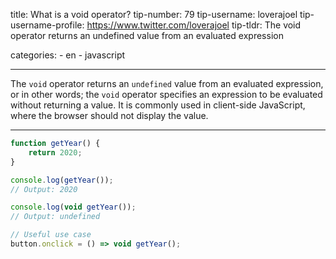 title: What is a void operator?
tip-number: 79
tip-username: loverajoel
tip-username-profile: https://www.twitter.com/loverajoel
tip-tldr: The void operator returns an undefined value from an evaluated expression

categories: - en - javascript

---

The `void` operator returns an `undefined` value from an evaluated expression, or in other words; the `void` operator specifies an expression to be evaluated without returning a value. It is commonly used in client-side JavaScript, where the browser should not display the value.

---

```js
function getYear() {
    return 2020;
}

console.log(getYear());
// Output: 2020

console.log(void getYear());
// Output: undefined

// Useful use case
button.onclick = () => void getYear();
```
